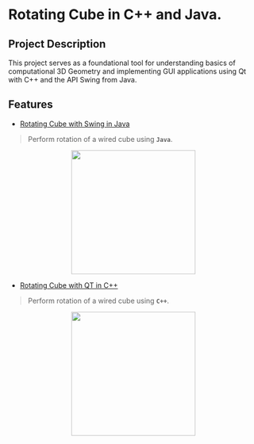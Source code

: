 # Rotating Cube in C++ and Java.

## Project Description

This project serves as a foundational tool for understanding  basics of computational 3D Geometry and implementing GUI 
applications using Qt with C++ and the API Swing from Java. 

## Features


- [Rotating Cube with Swing in Java](https://github.com/AdolfCarr/Rotating_Cube_In_QT_and_Swing-Showcase/blob/main/RotatingCube_Java/README.md)
 > Perform rotation of a wired cube using **`Java`**.

<p align="center">
  <img src="https://github.com/AdolfCarr/Rotating3DCube_In_QT_and_Java/blob/main/gif_Images/gif_Java.gif" width="250" height="250">
</p>
<p align="center">


- [Rotating Cube with QT in C++](https://github.com/AdolfCarr/Rotating_Cube_In_QT_and_Swing-Showcase/blob/main/RotatingCube_QT/README.md)
 > Perform rotation of a wired cube using **`C++`**.

<p align="center">
  <img src="https://github.com/AdolfCarr/Rotating3DCube_In_QT_and_Java/blob/main/gif_Images/gif_C.gif" width="250" height="250">
</p>
<p align="center">


